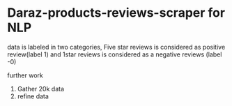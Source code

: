 # Daraz-products-reviews-scraper for NLP

data is labeled in two categories, Five star reviews is considered as positive review(label 1) and 1star reviews is considered as a negative reviews (label -0)


further work

1. Gather 20k data
2. refine data
